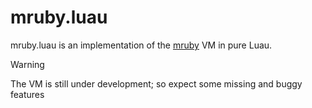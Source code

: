 # mruby.luau

mruby.luau is an implementation of the [mruby](https://github.com/mruby/mruby) VM in pure Luau.

> [!WARNING]
> The VM is still under development; so expect some missing and buggy features